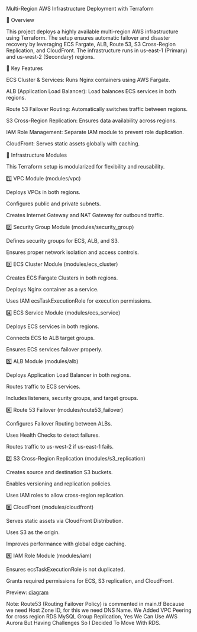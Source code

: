 Multi-Region AWS Infrastructure Deployment with Terraform

📌 Overview

This project deploys a highly available multi-region AWS infrastructure using Terraform. The setup ensures automatic failover and disaster recovery by leveraging ECS Fargate, ALB, Route 53, S3 Cross-Region Replication, and CloudFront. The infrastructure runs in us-east-1 (Primary) and us-west-2 (Secondary) regions.

🚀 Key Features

ECS Cluster & Services: Runs Nginx containers using AWS Fargate.

ALB (Application Load Balancer): Load balances ECS services in both regions.

Route 53 Failover Routing: Automatically switches traffic between regions.

S3 Cross-Region Replication: Ensures data availability across regions.

IAM Role Management: Separate IAM module to prevent role duplication.

CloudFront: Serves static assets globally with caching.

📂 Infrastructure Modules

This Terraform setup is modularized for flexibility and reusability.

1️⃣ VPC Module (modules/vpc)

Deploys VPCs in both regions.

Configures public and private subnets.

Creates Internet Gateway and NAT Gateway for outbound traffic.

2️⃣ Security Group Module (modules/security_group)

Defines security groups for ECS, ALB, and S3.

Ensures proper network isolation and access controls.

3️⃣ ECS Cluster Module (modules/ecs_cluster)

Creates ECS Fargate Clusters in both regions.

Deploys Nginx container as a service.

Uses IAM ecsTaskExecutionRole for execution permissions.

4️⃣ ECS Service Module (modules/ecs_service)

Deploys ECS services in both regions.

Connects ECS to ALB target groups.

Ensures ECS services failover properly.

5️⃣ ALB Module (modules/alb)

Deploys Application Load Balancer in both regions.

Routes traffic to ECS services.

Includes listeners, security groups, and target groups.

6️⃣ Route 53 Failover (modules/route53_failover)

Configures Failover Routing between ALBs.

Uses Health Checks to detect failures.

Routes traffic to us-west-2 if us-east-1 fails.

7️⃣ S3 Cross-Region Replication (modules/s3_replication)

Creates source and destination S3 buckets.

Enables versioning and replication policies.

Uses IAM roles to allow cross-region replication.

8️⃣ CloudFront (modules/cloudfront)

Serves static assets via CloudFront Distribution.

Uses S3 as the origin.

Improves performance with global edge caching.

9️⃣ IAM Role Module (modules/iam)

Ensures ecsTaskExecutionRole is not duplicated.

Grants required permissions for ECS, S3 replication, and CloudFront.

Preview:
[diagram](https://viewer.diagrams.net/index.html?tags=%7B%7D&lightbox=1&highlight=0000ff&edit=_blank&layers=1&nav=1&title=Untitled%20Diagram.drawio.png#R%3Cmxfile%3E%3Cdiagram%20name%3D%22Page-1%22%20id%3D%22aaaa8250-4180-3840-79b5-4cada1eebb92%22%3E7V3bcqs6Ev2aVM08xIUQ4vLoW%2BbMVHZVTrLn3F5S2FZsJsRyAXbi8%2FUjAbJBEjZxwCaJkn0xjSQEWqvVLXXjKzh8eftX5K8WP8gMh1emMXu7gqMr03Q8m%2F7LBNtMAAw3l8yjYJbL9oKH4G%2FMC%2BbSdTDDcalgQkiYBKuycEqWSzxNSjI%2FishrudgTCctXXflzLAkepn4oS38PZskilwLD2J%2F4BQfzRX5pF%2BUnJv70eR6R9TK%2F3pUJb9Kf7PSLz9vKy8cLf0ZeCyI4voLDiJAk%2B%2FTyNsQhe7b8sWX1birO7vod4WVSp8IY%2FTr8uRpt%2FvMLSdy%2F1nbyFkXXlps1s%2FHDNeb3YYe0wcEs2NCPc%2FbxHs8DsuQn6CUK5xTF%2F%2Ftw%2Ffv44ee1WVUjfRzJlg8BfTIr9vHlbc4w1gsmL70JoQgbrKKf2%2FRUlPUADp7IMnnIqxr0eIOjJKCj2Q%2BDOT0%2FSsiKSv38KMRP7Irxyp8Gy%2FltejSC5l70kxUfWazhIAyHJCQRPV6SJW1%2FkA4unuVXel0ECX6g1dilX2lHqWyRvIT0CLAGk4g8Y94CBYOR%2FuzOcHCxi8%2F8eLFrlwI78YMljnhDWc%2Fo0bWVng5DfxUHk90t47eVv%2BS1IzxdR3Gwwfc4zrhl7B4xezb4rRIuYAdCSm5MXnASbWmRvAK7gaxOzmwzh8rrniWulxdZFAiCnFzo58yc79reo5N%2ByAH6HrB6dcD6AGsDlYsmkSg5hthnnEwX%2BcNekWCZpPeKBvQPvfth9hfRokMm6ZlIIVTJHFkI5GL0P6C6gihUyRxZCORi7Ij3uixUyRwk91isDRS1gVCb%2FoEDsk5CSofhTt8bOe0L3KK%2FNww4JdZSudPvA2Cr2PiU%2Fojc49rj1p%2Fg8I7EQZJqmdGEJAl5OapeppRLjLdFPZAqqIyJwBQUFjvvx6vstp6CN9aPgaj9%2FNfY6kU4Jutoiv89TbUePcw%2BlUvFsC7XDyj%2FSg1gWWX%2Bc7IXFIDjyvznsubpD9qZq8Z9OlcBPVd93rmKcr48V0EZqp571rkKID1X6blKz1WNzVWHNQB0uzVXOU4d%2Bv92N6zN%2FzuMI6Zq65FeCcy24aRAB%2BxtVtPHVd53iQM3yEWQcYBWmAV4z5t8VmsNL56JSoABCsBATwYMt0EaB4wJJcD0N34Q%2BpMgDBLW87%2FYI6mcBApgqOt2K6wISRUByxkP%2BkXsgEpoiNpD0IO7po4YJ03YA67gu9ry6O5MhuLwQrste8CUjddTx7euqfqFxxfaXRtfKCv8uyjY%2BAkdU%2BNhPVni5LBlptTYFWqx8DRVD%2FvYtK6cxdlS5iq9pGr2Ts8%2Bxtl9KHB0c5M7EArQneL2KOwo1%2FGAZ4vTWCPaApTRtFv7LcLJUsEJtAYnW8Pps8IJOp2Dk6NaOhHgg2dzzIeVRMmCzMnSD8d7aWGNgQ37vswtSVcmmPB%2FOEm2OVj8dULK6KLu%2F0Z41Oyqhx807WTqXhy4vdyWS%2Fxojg8ZhQCqRy7CoZ8Em3JHGh8E1YqAMAZHjfLCw6xpn5e5lXNIMMMNYzC%2BMVVU%2Fnsd4d46TltqgBsmQHaJG47jSdywnB6SyYFa48blqfAUktf%2BMnjx8%2BEGzdIDwLr8QJfkB5BdIG7pUnW%2B5HbuMCTr2U1EtXnBDi4WODwx6hWwzqyAuUOLbZd%2FlxWwKQPuUwrchuxWs7xD4ygMjbOuetnO5VVpGWJPiP1KEAvZw7ie%2BdHzPxgODfbLQG5CD7HffyqUcradESR%2F5Jdln%2F9k8h7Kj0ZvhWKjbeHgDkcBfcTpvknDtg%2Bwayp3ZH1QuedV75gCLUzppiX44nzdjLeR3UJeTUDYrh8fAJ17edC1PH%2FXHWLgtTLEwEblIZa2zbKetTbEQPaGVZbBPZ2MMKJWhKEtA20ZfCLLIGLAfUS1d8iOOVmiRuae5qXsAggk5r1HRRunqeiPaOX2daiFzFo6tEZLrtBSxYTbjyJ%2FWyiW67v3d7l%2Bz8oV6IesD81ODtVRgUXd378dnDQrvEuNVSyw1tNueeHOKbYUJzgab3A2PVau%2BfqrVUj7wrr4GBJ%2F9jjxQ385bWrxCNggm2RU2L%2BUauMu2OGN%2FhvK7XTtXkfsfGKrZDxyQCFK7qtbJU85aNvZFYGKPVtLwVyrNebK6%2FE7mmpCakJ%2BdUJ6htkxQspefp8a9SxXKw1868peGQ%2BVVu6VMTckzrLL0pocCws%2F1SACPlrQq6YrDyNSxT5zWfPjKIfCjIcPWqlqpdpFpYqncVMWjidYOAaSmAgVRIStEVFO7tRE1ET88kS0UNeIWCtxNeWmzgbSZNdk%2F4gbc2my84b1rKuJ%2BJ2I6Fodm3Whamn%2B3duQhXHBy1mfvXGGjW5Ips9MFE7SYz7IKW78KBHLpcKbICw0VTiSoIYsNLCtKzFOhQ5FtGXxR0bPsnYCFoQEeoaBuGAfh5QebYtHYiQSj2jaRzH9yS9WGdF0ztiX3TuBjsW%2BmBWx3cWgex4f99G9XEuAuiViuGIHVm7JdY60VLEr%2FO69XKnLuY18oGfgUIV29nJhraz5%2BxEzlP0XpkeXk3h1wPqV6v7YPvx6S6%2Fg9oz6dfyYEUYb2J95Xh96JlIr2y85r0ezxrxp%2FioLns7EveviArNiXm8tYQPWe2eZVhJaSWglcSYl4aKOKQnLPG78d8W03xnnfxQPCrkFpxr1H01T2L2y8gyGPjf9jhr6sOKtZW0Y%2BsjzxIgz4Fg9G55o7tv12ms5nN5SbLTrd42cqPpMD5UdJSS%2FJ%2FPM76Kw5A14%2Fa6Rk8cXga6NL5809cshPt3LIUzPLqPJU6DpvO%2BG4OpLo%2BnzoQmZnUMTlMByhlSfunZo89mvrqFeJn13Wo%2Fckhig11BaT2WX6%2FfsHEvBqDqxQqf1fKW0HtOxgZzWIy8fnDWtB9XaiNBpPV9h0e%2Bb7fg3mkUgWSBQ4R6dNYsAyYsbOq1HE%2FK7EBIa3ALvDCEVq1E6ree9enVn6lwsrQfpbAKtVD%2BNUm0srtFElmDhGFBi4lnjGpGcTaCJqIn45YloGx0jIt%2Fg0Wk9muya7I2SXXZjLk52eZtMz7qaiF%2BdiKbndW3WNRWz7ru3HLsS%2B9fVtJ4r9Y7q0TA%2BHnt0NIyPB6HVgGILkX0mEmBtmcL6V92YPmiYR1pqKIVH7nK%2BZHegZ%2BahCu3s29rVb%2FHX0fl6DtfR%2BeePzjeRXf7WFWApFpPPGZ1v13prplYSWkloJXEmJQENo2tKQhWDI7CwK2b8l0vhOWro23W%2FVIrr%2BgsZ%2Bg6SXhoNHPPkFB7Trddeyyk8%2FLUB5w2zLTiqqIhxcArCK4DX6vf%2F2Wrcnef7zZyPhUaf%2BEU1jY5ZJ7%2B1zvrot958bFRV8WZBSDbMkjTYV9KkUS7GHQmD6fawGamDkmsHJfOvTHmMsif8SG0jeodhUy6T6ZX3H2yeBVYMo0KyNcRlzeNMDr%2F57W4o4UnpiUheiOiBSN5H2fOQrHrRopes%2BbJfIbkeon8iOTFlP0dyNUR%2FRHJaDnoS7eQmMQD69FpRfixCOdWfJAz9VRxM0lpGatZTnRpTLXWP46xxZRBa3TynzWpqqkzWnRpoL8up3x84A1dUKg1wEUBuC%2FJ1TEVygKHwTCyjLdfElRc5NRk1Gb8BGekEJ%2BwHyqsE5yajdRFf6BQHvckVgpbNb25vHDW%2FHeeS5rdrX2LwVc%2B%2B4GgZBhQG2HAv7CI7dfdl3Yr3KH50HUb8UkITop4hNFN7EWYX5c4bswTlcvLyCz2MCEmKxZla%2F0FmmJX4Pw%3D%3D%3C%2Fdiagram%3E%3C%2Fmxfile%3E#%7B%22pageId%22%3A%22aaaa8250-4180-3840-79b5-4cada1eebb92%22%7D)

Note: Route53 (Routing Failover Policy) is commented in main.tf Because we need Host Zone ID, for this we need DNS Name.
We Added VPC Peering for cross region RDS MySQL Group Replication, Yes We Can Use AWS Aurora But Having Challenges So I Decided To Move With RDS.
